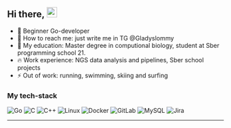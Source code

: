 <h2 align="lrft">Hi there, <a href="https://daniilshat.ru/" target="_blank"> </a> 
<img src="https://github.com/blackcater/blackcater/raw/main/images/Hi.gif" height="24"/></h1>


- 🌱 Beginner Go-developer
- 👯 How to reach me: just write me in TG @Gladyslommy
- 🤔 My education: Master degree in computional biology, student at Sber programming school 21.
- 🔥 Work experience: NGS data analysis and pipelines, Sber school projects 
- ⚡ Out of work: running, swimming, skiing and surfing

<h3 align="left">My tech-stack</h3> 

![Go](https://img.shields.io/badge/go-%2300ADD8.svg?style=for-the-badge&logo=go&logoColor=white)  ![C](https://img.shields.io/badge/c-%23ff5a5f.svg?style=for-the-badge&logo=c&logoColor=white) ![C++](https://img.shields.io/badge/c++-CB2029.svg?style=for-the-badge&logo=c%2B%2B&logoColor=white) ![Linux](https://img.shields.io/badge/Linux-FCC624?style=for-the-badge&logo=linux&logoColor=black) ![Docker](https://img.shields.io/badge/docker-%230db7ed.svg?style=for-the-badge&logo=docker&logoColor=white) ![GitLab](https://img.shields.io/badge/gitlab-%23181717.svg?style=for-the-badge&logo=gitlab&logoColor=white) ![MySQL](https://img.shields.io/badge/mysql-4479A1.svg?style=for-the-badge&logo=mysql&logoColor=white) ![Jira](https://img.shields.io/badge/jira-%230A0FFF.svg?style=for-the-badge&logo=jira&logoColor=white) 

---
